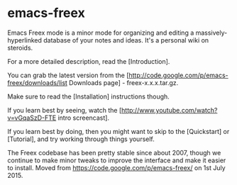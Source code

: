 emacs-freex
===========

Emacs Freex mode is a minor mode for organizing and editing a massively-hyperlinked database of your notes and ideas. It's a personal wiki on steroids.

For a more detailed description, read the [Introduction].

You can grab the latest version from the [http://code.google.com/p/emacs-freex/downloads/list Downloads page] - freex-x.x.x.tar.gz.

Make sure to read the [Installation] instructions though.

If you learn best by seeing, watch the [http://www.youtube.com/watch?v=vGqaSzD-FTE intro screencast].

If you learn best by doing, then you might want to skip to the [Quickstart] or [Tutorial], and try working through things yourself.

The Freex codebase has been pretty stable since about 2007, though we continue to make minor tweaks to improve the interface and make it easier to install. Moved from https://code.google.com/p/emacs-freex/ on 1st July 2015.
